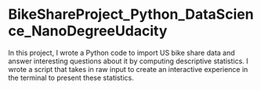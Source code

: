 # BikeShareProject_Python_DataScience_NanoDegreeUdacity
In this project, I wrote a Python code to import US bike share data and answer interesting questions about it by computing descriptive statistics. I wrote a script that takes in raw input to create an interactive experience in the terminal to present these statistics.
